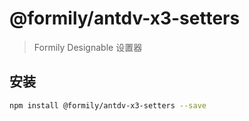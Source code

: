 # @formily/antdv-x3-setters

> Formily Designable 设置器

## 安装

```bash
npm install @formily/antdv-x3-setters --save
```
